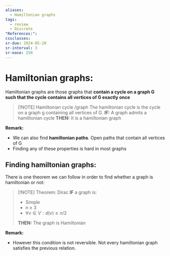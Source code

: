 ```yaml
---
aliases:
  - Hamiltonian graphs
tags:
  - review
  - Discrete
"References:": 
cssclasses:
sr-due: 2024-05-20
sr-interval: 3
sr-ease: 250
---
```

# Hamiltonian graphs: 
Hamiltonian graphs are those graphs that **contain a cycle on a graph G such that the cycle contains all vertices of G exactly once**

> [!NOTE] Hamiltonian cycle /graph
> The hamiltonian cycle is the cycle on a graph g containing all vertices of G.
> **IF:** A graph admits a hamiltonian cycle **THEN:** It is a hamiltonian graph

**Remark:**
+ We can also find **hamiltonian paths**. Open paths that contain all vertices of G
+ Finding any of these properties is hard in most graphs

## Finding hamiltonian graphs: 
There is one theorem we can follow in order to find whether a graph is hamiltonian or not: 


> [!NOTE] Theorem: Dirac
> **IF** a graph is:
> + Simple
> + n ≥ 3
> + $\forall v \in V: d(v) \geq n/2$
> 
> **THEN:** The graph is Hamiltonian

**Remark:**
+ However this condition is not reversible. Not every hamiltonian graph satisfies the previous relation. 

